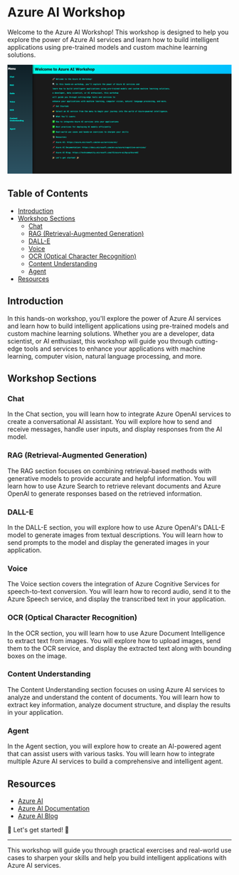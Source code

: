 # Azure AI Workshop

Welcome to the Azure AI Workshop! This workshop is designed to help you explore the power of Azure AI services and learn how to build intelligent applications using pre-trained models and custom machine learning solutions.

![Azure AI Workshop](./image.png)

## Table of Contents

- [Introduction](#introduction)
- [Workshop Sections](#workshop-sections)
  - [Chat](#chat)
  - [RAG (Retrieval-Augmented Generation)](#rag-retrieval-augmented-generation)
  - [DALL-E](#dall-e)
  - [Voice](#voice)
  - [OCR (Optical Character Recognition)](#ocr-optical-character-recognition)
  - [Content Understanding](#content-understanding)
  - [Agent](#agent)
- [Resources](#resources)

## Introduction

In this hands-on workshop, you'll explore the power of Azure AI services and learn how to build intelligent applications using pre-trained models and custom machine learning solutions. Whether you are a developer, data scientist, or AI enthusiast, this workshop will guide you through cutting-edge tools and services to enhance your applications with machine learning, computer vision, natural language processing, and more.

## Workshop Sections

### Chat

In the Chat section, you will learn how to integrate Azure OpenAI services to create a conversational AI assistant. You will explore how to send and receive messages, handle user inputs, and display responses from the AI model.

### RAG (Retrieval-Augmented Generation)

The RAG section focuses on combining retrieval-based methods with generative models to provide accurate and helpful information. You will learn how to use Azure Search to retrieve relevant documents and Azure OpenAI to generate responses based on the retrieved information.

### DALL-E

In the DALL-E section, you will explore how to use Azure OpenAI's DALL-E model to generate images from textual descriptions. You will learn how to send prompts to the model and display the generated images in your application.

### Voice

The Voice section covers the integration of Azure Cognitive Services for speech-to-text conversion. You will learn how to record audio, send it to the Azure Speech service, and display the transcribed text in your application.

### OCR (Optical Character Recognition)

In the OCR section, you will learn how to use Azure Document Intelligence to extract text from images. You will explore how to upload images, send them to the OCR service, and display the extracted text along with bounding boxes on the image.

### Content Understanding

The Content Understanding section focuses on using Azure AI services to analyze and understand the content of documents. You will learn how to extract key information, analyze document structure, and display the results in your application.

### Agent

In the Agent section, you will explore how to create an AI-powered agent that can assist users with various tasks. You will learn how to integrate multiple Azure AI services to build a comprehensive and intelligent agent.

## Resources

- [Azure AI](https://azure.microsoft.com/en-us/services/ai/)
- [Azure AI Documentation](https://docs.microsoft.com/en-us/azure/cognitive-services/)
- [Azure AI Blog](https://techcommunity.microsoft.com/t5/azure-ai/bg-p/AzureAI)

🎉 Let's get started! 🎉

---

This workshop will guide you through practical exercises and real-world use cases to sharpen your skills and help you build intelligent applications with Azure AI services.